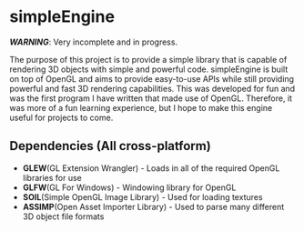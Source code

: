 # simpleEngine
***WARNING***: Very incomplete and in progress.

The purpose of this project is to provide a simple library that is capable of rendering 3D objects with simple and powerful code. simpleEngine is built on top of OpenGL and aims to provide easy-to-use APIs while still providing powerful and fast 3D rendering capabilities. This was developed for fun and was the first program I have written that made use of OpenGL. Therefore, it was more of a fun learning experience, but I hope to make this engine useful for projects to come.

## Dependencies (All cross-platform)
- **GLEW**(GL Extension Wrangler) - Loads in all of the required OpenGL libraries for use
- **GLFW**(GL For Windows) - Windowing library for OpenGL
- **SOIL**(Simple OpenGL Image Library) - Used for loading textures
- **ASSIMP**(Open Asset Importer Library) - Used to parse many different 3D object file formats

